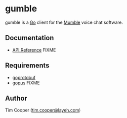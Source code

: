 # gumble

gumble is a [Go](https://golang.org/) client for the [Mumble](http://mumble.info) voice chat software.

## Documentation

- [API Reference](https://godoc.org/github.com/-----/-----) FIXME

## Requirements

- [goprotobuf](https://code.google.com/p/goprotobuf/)
- [gopus](https://github.com/-----/-----/tree/master/gopus) FIXME

## Author

Tim Cooper (<tim.cooper@layeh.com>)
